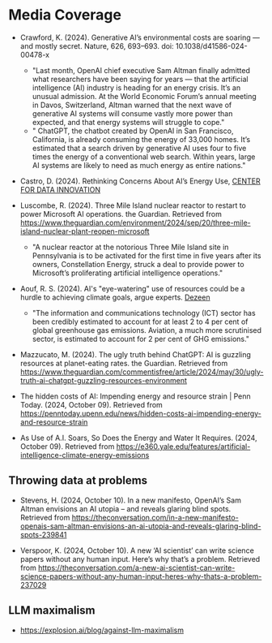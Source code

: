 # Media Coverage

- Crawford, K. (2024). Generative AI’s environmental costs are soaring — and mostly secret. Nature, 626, 693–693. doi: 10.1038/d41586-024-00478-x
    - "Last month, OpenAI chief executive Sam Altman finally admitted what researchers have been saying for years — that the artificial intelligence (AI) industry is heading for an energy crisis. It’s an unusual admission. At the World Economic Forum’s annual meeting in Davos, Switzerland, Altman warned that the next wave of generative AI systems will consume vastly more power than expected, and that energy systems will struggle to cope."
    - " ChatGPT, the chatbot created by OpenAI in San Francisco, California, is already consuming the energy of 33,000 homes. It’s estimated that a search driven by generative AI uses four to five times the energy of a conventional web search. Within years, large AI systems are likely to need as much energy as entire nations." 

-  Castro, D. (2024). Rethinking Concerns About AI’s Energy Use, [CENTER FOR DATA INNOVATION](https://www2.datainnovation.org/2024-ai-energy-use.pdf)

- Luscombe, R. (2024). Three Mile Island nuclear reactor to restart to power Microsoft AI operations. the Guardian. Retrieved from https://www.theguardian.com/environment/2024/sep/20/three-mile-island-nuclear-plant-reopen-microsoft
    - "A nuclear reactor at the notorious Three Mile Island site in Pennsylvania is to be activated for the first time in five years after its owners, Constellation Energy, struck a deal to provide power to Microsoft’s proliferating artificial intelligence operations."

- Aouf, R. S. (2024). AI's "eye-watering" use of resources could be a hurdle to achieving climate goals, argue experts. [Dezeen](https://www.dezeen.com/2023/08/09/ai-resources-climate-environment-energy-aitopia/)
    - "The information and communications technology (ICT) sector has been credibly estimated to account for at least 2 to 4 per cent of global greenhouse gas emissions. Aviation, a much more scrutinised sector, is estimated to account for 2 per cent of GHG emissions."

- Mazzucato, M. (2024). The ugly truth behind ChatGPT: AI is guzzling resources at planet-eating rates. the Guardian. Retrieved from https://www.theguardian.com/commentisfree/article/2024/may/30/ugly-truth-ai-chatgpt-guzzling-resources-environment

- The hidden costs of AI: Impending energy and resource strain | Penn Today. (2024, October 09). Retrieved from https://penntoday.upenn.edu/news/hidden-costs-ai-impending-energy-and-resource-strain

- As Use of A.I. Soars, So Does the Energy and Water It Requires. (2024, October 09). Retrieved from https://e360.yale.edu/features/artificial-intelligence-climate-energy-emissions

## Throwing data at problems

- Stevens, H. (2024, October 10). In a new manifesto, OpenAI’s Sam Altman envisions an AI utopia – and reveals glaring blind spots. Retrieved from https://theconversation.com/in-a-new-manifesto-openais-sam-altman-envisions-an-ai-utopia-and-reveals-glaring-blind-spots-239841

- Verspoor, K. (2024, October 10). A new ‘AI scientist’ can write science papers without any human input. Here’s why that’s a problem. Retrieved from https://theconversation.com/a-new-ai-scientist-can-write-science-papers-without-any-human-input-heres-why-thats-a-problem-237029

## LLM maximalism

- https://explosion.ai/blog/against-llm-maximalism

